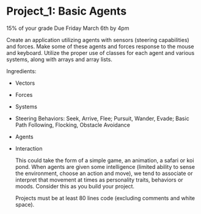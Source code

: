 # Project_1: Basic Agents 
15% of your grade
Due Friday March 6th by 4pm


Create an application utilizing agents with sensors (steering capabilities) and forces. Make some of these agents and forces response to the mouse and keyboard. Utilize the proper use of classes for each agent and various systems, along with arrays and array lists.

Ingredients:
- Vectors
- Forces
- Systems
- Steering Behaviors: Seek, Arrive, Flee; Pursuit, Wander, Evade; Basic Path Following, Flocking, Obstacle Avoidance
- Agents
- Interaction

	This could take the form of a simple game, an animation, a safari or koi pond. When agents are given some intelligence (limited ability to sense the environment, choose an action and move), we tend to associate or interpret that movement at times as personality traits, behaviors or moods. Consider this as you build your project.

	Projects must be at least 80 lines code (excluding comments and white space).